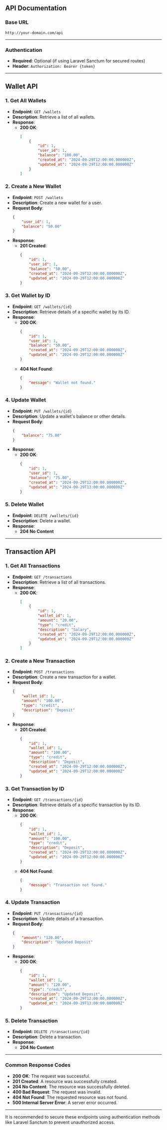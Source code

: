 ## **API Documentation**

### Base URL
```plaintext
http://your-domain.com/api
```

---

### **Authentication**
- **Required**: Optional (if using Laravel Sanctum for secured routes)
- **Header**: `Authorization: Bearer {token}`

---

## **Wallet API**

### 1. **Get All Wallets**
- **Endpoint**: `GET /wallets`
- **Description**: Retrieve a list of all wallets.
- **Response**:
  - **200 OK**:
    ```json
    [
        {
            "id": 1,
            "user_id": 1,
            "balance": "100.00",
            "created_at": "2024-09-29T12:00:00.000000Z",
            "updated_at": "2024-09-29T12:00:00.000000Z"
        }
    ]
    ```

### 2. **Create a New Wallet**
- **Endpoint**: `POST /wallets`
- **Description**: Create a new wallet for a user.
- **Request Body**:
  ```json
  {
      "user_id": 1,
      "balance": "50.00"
  }
  ```
- **Response**:
  - **201 Created**:
    ```json
    {
        "id": 1,
        "user_id": 1,
        "balance": "50.00",
        "created_at": "2024-09-29T12:00:00.000000Z",
        "updated_at": "2024-09-29T12:00:00.000000Z"
    }
    ```

### 3. **Get Wallet by ID**
- **Endpoint**: `GET /wallets/{id}`
- **Description**: Retrieve details of a specific wallet by its ID.
- **Response**:
  - **200 OK**:
    ```json
    {
        "id": 1,
        "user_id": 1,
        "balance": "50.00",
        "created_at": "2024-09-29T12:00:00.000000Z",
        "updated_at": "2024-09-29T12:00:00.000000Z"
    }
    ```
  - **404 Not Found**:
    ```json
    {
        "message": "Wallet not found."
    }
    ```

### 4. **Update Wallet**
- **Endpoint**: `PUT /wallets/{id}`
- **Description**: Update a wallet's balance or other details.
- **Request Body**:
  ```json
  {
      "balance": "75.00"
  }
  ```
- **Response**:
  - **200 OK**:
    ```json
    {
        "id": 1,
        "user_id": 1,
        "balance": "75.00",
        "created_at": "2024-09-29T12:00:00.000000Z",
        "updated_at": "2024-09-29T13:00:00.000000Z"
    }
    ```

### 5. **Delete Wallet**
- **Endpoint**: `DELETE /wallets/{id}`
- **Description**: Delete a wallet.
- **Response**:
  - **204 No Content**

---

## **Transaction API**

### 1. **Get All Transactions**
- **Endpoint**: `GET /transactions`
- **Description**: Retrieve a list of all transactions.
- **Response**:
  - **200 OK**:
    ```json
    [
        {
            "id": 1,
            "wallet_id": 1,
            "amount": "20.00",
            "type": "credit",
            "description": "Salary",
            "created_at": "2024-09-29T12:00:00.000000Z",
            "updated_at": "2024-09-29T12:00:00.000000Z"
        }
    ]
    ```

### 2. **Create a New Transaction**
- **Endpoint**: `POST /transactions`
- **Description**: Create a new transaction for a wallet.
- **Request Body**:
  ```json
  {
      "wallet_id": 1,
      "amount": "100.00",
      "type": "credit",
      "description": "Deposit"
  }
  ```
- **Response**:
  - **201 Created**:
    ```json
    {
        "id": 1,
        "wallet_id": 1,
        "amount": "100.00",
        "type": "credit",
        "description": "Deposit",
        "created_at": "2024-09-29T12:00:00.000000Z",
        "updated_at": "2024-09-29T12:00:00.000000Z"
    }
    ```

### 3. **Get Transaction by ID**
- **Endpoint**: `GET /transactions/{id}`
- **Description**: Retrieve details of a specific transaction by its ID.
- **Response**:
  - **200 OK**:
    ```json
    {
        "id": 1,
        "wallet_id": 1,
        "amount": "100.00",
        "type": "credit",
        "description": "Deposit",
        "created_at": "2024-09-29T12:00:00.000000Z",
        "updated_at": "2024-09-29T12:00:00.000000Z"
    }
    ```
  - **404 Not Found**:
    ```json
    {
        "message": "Transaction not found."
    }
    ```

### 4. **Update Transaction**
- **Endpoint**: `PUT /transactions/{id}`
- **Description**: Update details of a transaction.
- **Request Body**:
  ```json
  {
      "amount": "120.00",
      "description": "Updated Deposit"
  }
  ```
- **Response**:
  - **200 OK**:
    ```json
    {
        "id": 1,
        "wallet_id": 1,
        "amount": "120.00",
        "type": "credit",
        "description": "Updated Deposit",
        "created_at": "2024-09-29T12:00:00.000000Z",
        "updated_at": "2024-09-29T13:00:00.000000Z"
    }
    ```

### 5. **Delete Transaction**
- **Endpoint**: `DELETE /transactions/{id}`
- **Description**: Delete a transaction.
- **Response**:
  - **204 No Content**

---

### **Common Response Codes**
- **200 OK**: The request was successful.
- **201 Created**: A resource was successfully created.
- **204 No Content**: The resource was successfully deleted.
- **400 Bad Request**: The request was invalid.
- **404 Not Found**: The requested resource was not found.
- **500 Internal Server Error**: A server error occurred.

---

It is recommended to secure these endpoints using authentication methods like Laravel Sanctum to prevent unauthorized access.
